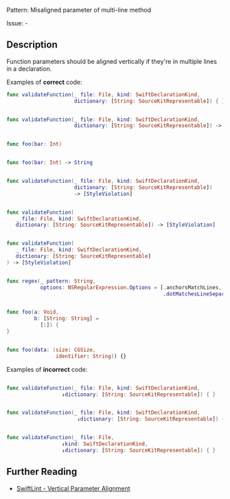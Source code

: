 Pattern: Misaligned parameter of multi-line method

Issue: -

## Description

Function parameters should be aligned vertically if they're in multiple lines in a declaration.

Examples of **correct** code:
```swift
func validateFunction(_ file: File, kind: SwiftDeclarationKind,
                      dictionary: [String: SourceKitRepresentable]) { }


func validateFunction(_ file: File, kind: SwiftDeclarationKind,
                      dictionary: [String: SourceKitRepresentable]) -> [StyleViolation]


func foo(bar: Int)


func foo(bar: Int) -> String 


func validateFunction(_ file: File, kind: SwiftDeclarationKind,
                      dictionary: [String: SourceKitRepresentable])
                      -> [StyleViolation]


func validateFunction(
   _ file: File, kind: SwiftDeclarationKind,
   dictionary: [String: SourceKitRepresentable]) -> [StyleViolation]


func validateFunction(
   _ file: File, kind: SwiftDeclarationKind,
   dictionary: [String: SourceKitRepresentable]
) -> [StyleViolation]


func regex(_ pattern: String,
           options: NSRegularExpression.Options = [.anchorsMatchLines,
                                                   .dotMatchesLineSeparators]) -> NSRegularExpression


func foo(a: Void,
         b: [String: String] =
           [:]) {
}


func foo(data: (size: CGSize,
                identifier: String)) {}

```
Examples of **incorrect** code:
```swift

func validateFunction(_ file: File, kind: SwiftDeclarationKind,
                  ↓dictionary: [String: SourceKitRepresentable]) { }


func validateFunction(_ file: File, kind: SwiftDeclarationKind,
                       ↓dictionary: [String: SourceKitRepresentable]) { }


func validateFunction(_ file: File,
                  ↓kind: SwiftDeclarationKind,
                  ↓dictionary: [String: SourceKitRepresentable]) { }

```

## Further Reading

* [SwiftLint - Vertical Parameter Alignment](https://github.com/realm/SwiftLint/blob/master/Rules.md#vertical-parameter-alignment)